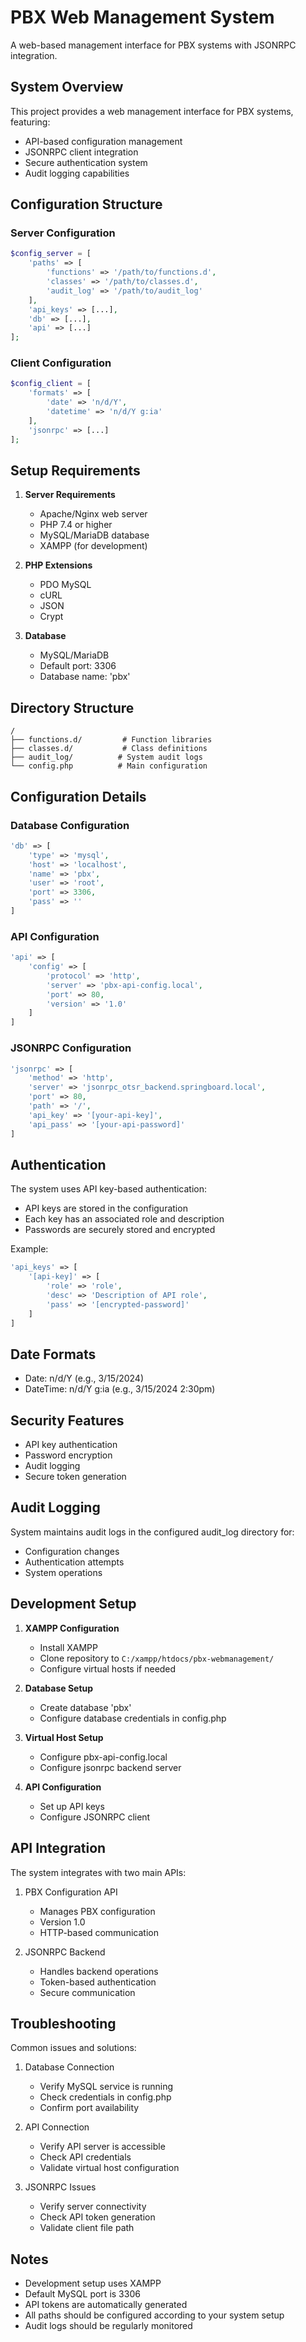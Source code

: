 # PBX Web Management System

A web-based management interface for PBX systems with JSONRPC integration.

## System Overview

This project provides a web management interface for PBX systems, featuring:
- API-based configuration management
- JSONRPC client integration
- Secure authentication system
- Audit logging capabilities

## Configuration Structure

### Server Configuration
```php
$config_server = [
    'paths' => [
        'functions' => '/path/to/functions.d',
        'classes' => '/path/to/classes.d',
        'audit_log' => '/path/to/audit_log'
    ],
    'api_keys' => [...],
    'db' => [...],
    'api' => [...]
];
```

### Client Configuration
```php
$config_client = [
    'formats' => [
        'date' => 'n/d/Y',
        'datetime' => 'n/d/Y g:ia'
    ],
    'jsonrpc' => [...]
];
```

## Setup Requirements

1. **Server Requirements**
   - Apache/Nginx web server
   - PHP 7.4 or higher
   - MySQL/MariaDB database
   - XAMPP (for development)

2. **PHP Extensions**
   - PDO MySQL
   - cURL
   - JSON
   - Crypt

3. **Database**
   - MySQL/MariaDB
   - Default port: 3306
   - Database name: 'pbx'

## Directory Structure
```
/
├── functions.d/         # Function libraries
├── classes.d/           # Class definitions
├── audit_log/          # System audit logs
└── config.php          # Main configuration
```

## Configuration Details

### Database Configuration
```php
'db' => [
    'type' => 'mysql',
    'host' => 'localhost',
    'name' => 'pbx',
    'user' => 'root',
    'port' => 3306,
    'pass' => ''
]
```

### API Configuration
```php
'api' => [
    'config' => [
        'protocol' => 'http',
        'server' => 'pbx-api-config.local',
        'port' => 80,
        'version' => '1.0'
    ]
]
```

### JSONRPC Configuration
```php
'jsonrpc' => [
    'method' => 'http',
    'server' => 'jsonrpc_otsr_backend.springboard.local',
    'port' => 80,
    'path' => '/',
    'api_key' => '[your-api-key]',
    'api_pass' => '[your-api-password]'
]
```

## Authentication

The system uses API key-based authentication:
- API keys are stored in the configuration
- Each key has an associated role and description
- Passwords are securely stored and encrypted

Example:
```php
'api_keys' => [
    '[api-key]' => [
        'role' => 'role',
        'desc' => 'Description of API role',
        'pass' => '[encrypted-password]'
    ]
]
```

## Date Formats
- Date: n/d/Y (e.g., 3/15/2024)
- DateTime: n/d/Y g:ia (e.g., 3/15/2024 2:30pm)

## Security Features
- API key authentication
- Password encryption
- Audit logging
- Secure token generation

## Audit Logging
System maintains audit logs in the configured audit_log directory for:
- Configuration changes
- Authentication attempts
- System operations

## Development Setup

1. **XAMPP Configuration**
   - Install XAMPP
   - Clone repository to `C:/xampp/htdocs/pbx-webmanagement/`
   - Configure virtual hosts if needed

2. **Database Setup**
   - Create database 'pbx'
   - Configure database credentials in config.php

3. **Virtual Host Setup**
   - Configure pbx-api-config.local
   - Configure jsonrpc backend server

4. **API Configuration**
   - Set up API keys
   - Configure JSONRPC client

## API Integration

The system integrates with two main APIs:
1. PBX Configuration API
   - Manages PBX configuration
   - Version 1.0
   - HTTP-based communication

2. JSONRPC Backend
   - Handles backend operations
   - Token-based authentication
   - Secure communication

## Troubleshooting

Common issues and solutions:
1. Database Connection
   - Verify MySQL service is running
   - Check credentials in config.php
   - Confirm port availability

2. API Connection
   - Verify API server is accessible
   - Check API credentials
   - Validate virtual host configuration

3. JSONRPC Issues
   - Verify server connectivity
   - Check API token generation
   - Validate client file path

## Notes

- Development setup uses XAMPP
- Default MySQL port is 3306
- API tokens are automatically generated
- All paths should be configured according to your system setup
- Audit logs should be regularly monitored